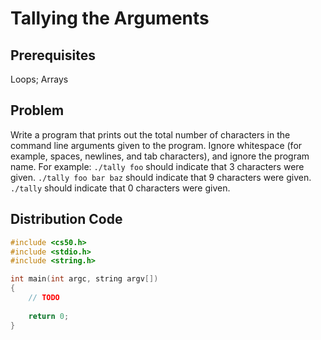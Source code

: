 # Tallying the Arguments

## Prerequisites
Loops; Arrays

## Problem
Write a program that prints out the total number of characters in the command line arguments given to the program. Ignore whitespace (for example, spaces, newlines, and tab characters), and ignore the program name. For example:
```./tally foo``` should indicate that 3 characters were given. ```./tally foo bar baz``` should indicate that 9 characters were given. ```./tally``` should indicate that 0 characters were given.

## Distribution Code

```c
#include <cs50.h>
#include <stdio.h>
#include <string.h>

int main(int argc, string argv[])
{
    // TODO
    
    return 0;
}
```
